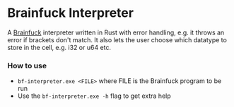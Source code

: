 # Brainfuck Interpreter

A [Brainfuck](https://en.wikipedia.org/wiki/Brainfuck) interpreter written in Rust with error handling, 
e.g. it throws an error if brackets don't match.
It also lets the user choose which datatype to store in the cell, e.g. i32 or u64 etc.

### How to use
* `bf-interpreter.exe <FILE>` where FILE is the Brainfuck program to be run
* Use the `bf-interpreter.exe -h` flag to get extra help

